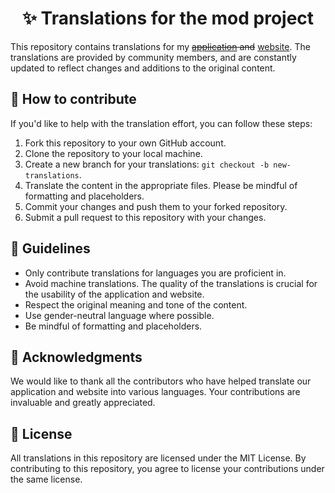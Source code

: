 <h1 align="center">
    ✨ Translations for the mod project
</h1>

This repository contains translations for my ~~[application](launcher) and~~ [website](website). The translations are provided by community members, and are constantly updated to reflect changes and additions to the original content.

## 📁 How to contribute
If you'd like to help with the translation effort, you can follow these steps:

1. Fork this repository to your own GitHub account.
2. Clone the repository to your local machine.
3. Create a new branch for your translations: `git checkout -b new-translations`.
4. Translate the content in the appropriate files. Please be mindful of formatting and placeholders.
5. Commit your changes and push them to your forked repository.
6. Submit a pull request to this repository with your changes.

## 📝 Guidelines
- Only contribute translations for languages you are proficient in.
- Avoid machine translations. The quality of the translations is crucial for the usability of the application and website.
- Respect the original meaning and tone of the content.
- Use gender-neutral language where possible.
- Be mindful of formatting and placeholders.

## 💙 Acknowledgments
We would like to thank all the contributors who have helped translate our application and website into various languages. Your contributions are invaluable and greatly appreciated.

## 🔑 License
All translations in this repository are licensed under the MIT License. By contributing to this repository, you agree to license your contributions under the same license.
